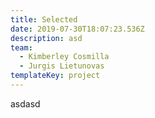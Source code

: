 ```yaml
---
title: Selected
date: 2019-07-30T18:07:23.536Z
description: asd
team:
  - Kimberley Cosmilla
  - Jurgis Lietunovas
templateKey: project
---
```

asdasd
